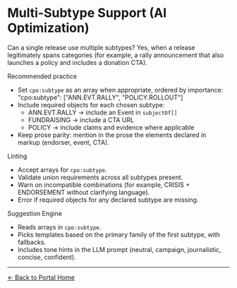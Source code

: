# Multi-Subtype Support (AI Optimization)

Can a single release use multiple subtypes?
Yes, when a release legitimately spans categories (for example, a rally announcement that also launches a policy and includes a donation CTA).

Recommended practice
- Set `cpo:subtype` as an array when appropriate, ordered by importance:
  "cpo:subtype": ["ANN.EVT.RALLY", "POLICY.ROLLOUT"]
- Include required objects for each chosen subtype:
  - ANN.EVT.RALLY -> include an Event in `subjectOf[]`
  - FUNDRAISING -> include a CTA URL
  - POLICY -> include claims and evidence where applicable
- Keep prose parity: mention in the prose the elements declared in markup (endorser, event, CTA).

Linting
- Accept arrays for `cpo:subtype`.
- Validate union requirements across all subtypes present.
- Warn on incompatible combinations (for example, CRISIS + ENDORSEMENT without clarifying language).
- Error if required objects for any declared subtype are missing.

Suggestion Engine
- Reads arrays in `cpo:subtype`.
- Picks templates based on the primary family of the first subtype, with fallbacks.
- Includes tone hints in the LLM prompt (neutral, campaign, journalistic, concise, confident).

---
[← Back to Portal Home](index.html)
